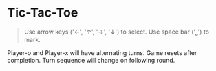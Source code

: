 # Tic-Tac-Toe

>Use arrow keys ('←', '↑', '→', '↓') to select.
>Use space bar ('⎵') to mark.

Player-o and Player-x will have alternating turns.
Game resets after completion.
Turn sequence will change on following round.